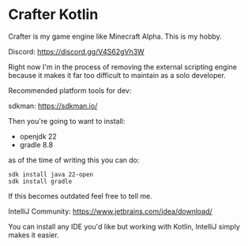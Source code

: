 # Crafter Kotlin

Crafter is my game engine like Minecraft Alpha. This is my hobby.

Discord: https://discord.gg/V4S62gVh3W

Right now I'm in the process of removing the external scripting engine because it makes it
far too difficult to maintain as a solo developer.

Recommended platform tools for dev:

sdkman: https://sdkman.io/

Then you're going to want to install:

- openjdk 22
- gradle 8.8

as of the time of writing this you can do:

```
sdk install java 22-open
sdk install gradle
```

If this becomes outdated feel free to tell me.

IntelliJ Community: https://www.jetbrains.com/idea/download/

You can install any IDE you'd like but working with Kotlin, IntelliJ simply makes it easier.

